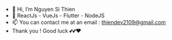 - 👋 Hi, I’m Nguyen Si Thien
- 🌱 ReactJs - VueJs - Flutter - NodeJS 
- 📫 You can contact me at an email : thiendev2109@gmail.com
- Thank you ! Good luck 💕💕❤
